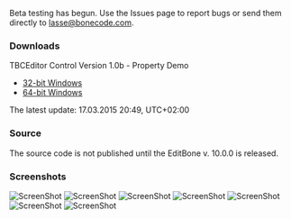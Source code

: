 Beta testing has begun. Use the Issues page to report bugs or send them directly to lasse@bonecode.com.

<h3>Downloads</h3>

TBCEditor Control Version 1.0b - Property Demo

  * <a href="http://www.bonecode.com/downloads/BCEditorComponentDemo32.zip">32-bit Windows</a>
  * <a href="http://www.bonecode.com/downloads/BCEditorComponentDemo64.zip">64-bit Windows</a>

The latest update: 17.03.2015 20:49, UTC+02:00

<h3>Source</h3>

The source code is not published until the EditBone v. 10.0.0 is released.

<h3>Screenshots</h3>

![ScreenShot](http://www.bonecode.com/images/BCEditor0.png)
![ScreenShot](http://www.bonecode.com/images/BCEditor1.png)
![ScreenShot](http://www.bonecode.com/images/BCEditor2.png)
![ScreenShot](http://www.bonecode.com/images/BCEditor3.png)
![ScreenShot](http://www.bonecode.com/images/BCEditor4.png)
![ScreenShot](http://www.bonecode.com/images/BCEditor5.png)
![ScreenShot](http://www.bonecode.com/images/BCEditor6.png)
